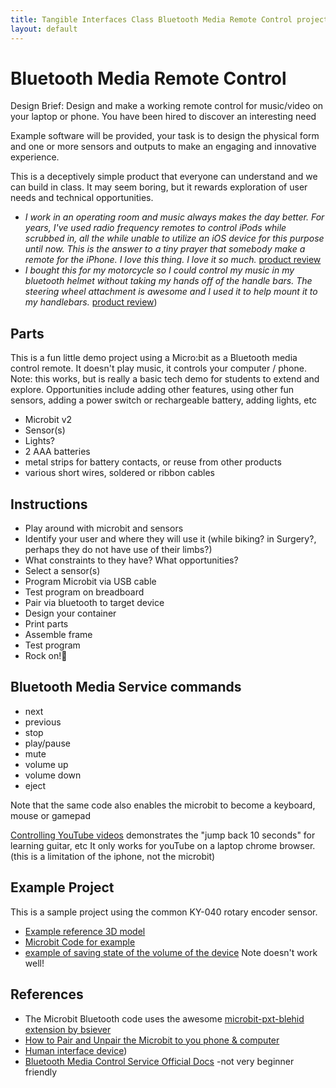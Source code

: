 ```yaml
---
title: Tangible Interfaces Class Bluetooth Media Remote Control project
layout: default
---
```


# Bluetooth Media Remote Control

Design Brief: Design and make a working remote control for music/video on your laptop or phone. You have been hired to discover an interesting need

Example software will be provided, your task is to design the physical form and one or more sensors and outputs to make an engaging and innovative experience.

This is a deceptively simple product that everyone can understand and we can build in class. It may seem boring, but it rewards exploration of user needs and technical opportunities.

- _I work in an operating room and music always makes the day better. For years, I've used radio frequency remotes to control iPods while scrubbed in, all the while unable to utilize an iOS device for this purpose until now. This is the answer to a tiny prayer that somebody make a remote for the iPhone. I love this thing. I love it so much._ [product review](https://www.amazon.com/Satechi-Bluetooth-Button-Media-Compatible/dp/B00RM75NL0)
- _I bought this for my motorcycle so I could control my music in my bluetooth helmet without taking my hands off of the handle bars. The steering wheel attachment is awesome and I used it to help mount it to my handlebars._ [product review](https://www.amazon.com/Satechi-Bluetooth-Button-Media-Compatible/dp/B00RM75NL0))

## Parts

This is a fun little demo project using a Micro:bit as a Bluetooth media control remote. It doesn't play music, it controls your computer / phone. Note: this works, but is really a basic tech demo for students to extend and explore. Opportunities include adding other features, using other fun sensors, adding a power switch or rechargeable battery, adding lights, etc

- Microbit v2
- Sensor(s)
- Lights?
- 2 AAA batteries
- metal strips for battery contacts, or reuse from other products
- various short wires, soldered or ribbon cables

## Instructions

- Play around with microbit and sensors
- Identify your user and where they will use it (while biking? in Surgery?, perhaps they do not have use of their limbs?)
- What constraints to they have? What opportunities?
- Select a sensor(s)
- Program Microbit via USB cable
- Test program on breadboard
- Pair via bluetooth to target device
- Design your container
- Print parts
- Assemble frame
- Test program
- Rock on!🤘

## Bluetooth Media Service commands

- next
- previous
- stop
- play/pause
- mute
- volume up
- volume down
- eject

Note that the same code also enables the microbit to become a keyboard, mouse or gamepad

[Controlling YouTube videos](https://makecode.microbit.org/S91983-65039-74564-26926) demonstrates the "jump back 10 seconds" for learning guitar, etc It only works for youTube on a laptop chrome browser. (this is a limitation of the iphone, not the microbit)

## Example Project

This is a sample project using the common KY-040 rotary encoder sensor.

- [Example reference 3D model](https://www.thingiverse.com/thing:7057254)
- [Microbit Code for example](https://makecode.microbit.org/S62191-90771-53225-82716)
- [example of saving state of the volume of the device](https://makecode.microbit.org/_esRE4E4J2V0r) Note doesn't work well!

## References

- The Microbit Bluetooth code uses the awesome [microbit-pxt-blehid extension by bsiever](https://github.com/bsiever/microbit-pxt-blehid)
- [How to Pair and Unpair the Microbit to you phone & computer](https://bsiever.github.io/microbit-pxt-blehid/#2-have-your-device-connect-to-the-microbit)
- [Human interface device](https://en.wikipedia.org/wiki/Human_interface_device))
- [Bluetooth Media Control Service Official Docs](https://www.bluetooth.com/wp-content/uploads/Files/Specification/HTML/35697-MCS-html5/out/en/index-en.html) -not very beginner friendly

